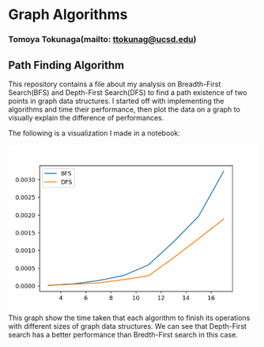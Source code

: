 # Graph Algorithms
### Tomoya Tokunaga(mailto: ttokunag@ucsd.edu)

## Path Finding Algorithm

This repository contains a file about my analysis on Breadth-First Search(BFS) and Depth-First Search(DFS) to find
a path existence of two points in graph data structures. I started off with implementing the algorithms and time their
performance, then plot the data on a graph to visually explain the difference of performances.

The following is a visualization I made in a notebook:<br><br>
<img src="https://github.com/ttokunag/Algorithms/blob/master/graph_algos/Path_Finding/pictures/runtime_analysisT.png" width="600">
<br>This graph show the time taken that each algorithm to finish its operations with different sizes of graph data structures. We can see that Depth-First search has a better performance than Bredth-First search in this case.
